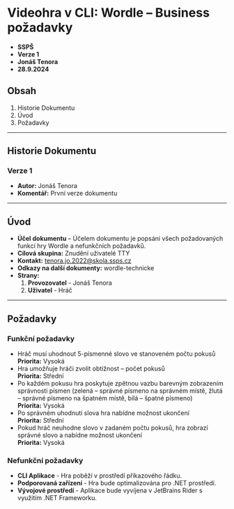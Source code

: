 # Videohra v CLI: Wordle – Business požadavky
* **SSPŠ**
* **Verze 1**
* **Jonáš Tenora**
* **28.9.2024**

## Obsah
1. Historie Dokumentu
2. Úvod
3. Požadavky

---

## Historie Dokumentu
### Verze 1
* **Autor:** Jonáš Tenora
* **Komentář:** První verze dokumentu

---

## Úvod
* **Účel dokumentu** – Účelem dokumentu je popsání všech požadovaných funkcí hry Wordle a nefunkčních požadavků.
* **Cílová skupina:** Znudění uživatelé TTY
* **Kontakt:** tenora.jo.2022@skola.ssps.cz
* **Odkazy na další dokumenty:** wordle-technicke
* **Strany:** 
    1. **Provozovatel** - Jonáš Tenora
    2. **Uživatel** - Hráč

---

## Požadavky

### Funkční požadavky
* Hráč musí uhodnout 5-písmenné slovo ve stanoveném počtu pokusů  
 **Priorita:** Vysoká
* Hra umožňuje hráči zvolit obtížnost – počet pokusů  
 **Priorita:** Střední
* Po každém pokusu hra poskytuje zpětnou vazbu barevným zobrazením správnosti písmen (zelená – správné písmeno na správném místě, žlutá – správné písmeno na špatném místě, bílá – špatné písmeno)  
 **Priorita:** Vysoká
* Po správném uhodnutí slova hra nabídne možnost ukončení  
 **Priorita:** Střední
* Pokud hráč neuhodne slovo v zadaném počtu pokusů, hra zobrazí správné slovo a nabídne možnost ukončení  
 **Priorita:** Vysoká

### Nefunkční požadavky
* **CLI Aplikace** - Hra poběží v prostředí příkazového řádku.
* **Podporovaná zařízení** - Hra bude optimalizována pro .NET prostředí.
* **Vývojové prostředí** - Aplikace bude vyvíjena v JetBrains Rider s využitím .NET Frameworku.
